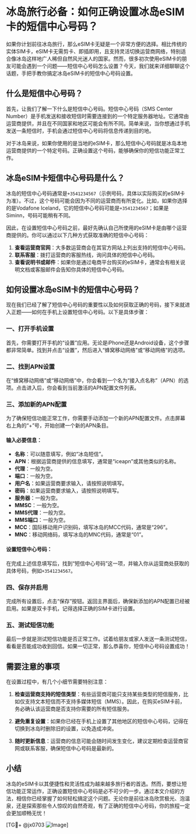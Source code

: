 # 冰岛旅行必备：如何正确设置冰岛eSIM卡的短信中心号码？

如果你计划前往冰岛旅行，那么eSIM卡无疑是一个非常方便的选择。相比传统的实体SIM卡，eSIM卡无需剪卡、即插即用，且支持灵活切换运营商网络，特别适合像冰岛这样地广人稀但自然风光迷人的国家。然而，很多初次使用eSIM卡的朋友可能会遇到一个问题——短信中心号码怎么设置？今天，我们就来详细聊聊这个话题，手把手教你搞定冰岛eSIM卡的短信中心号码设置。

## 什么是短信中心号码？

首先，让我们了解一下什么是短信中心号码。短信中心号码（SMS Center Number）是手机发送和接收短信时需要连接到的一个特定服务器地址。它通常由运营商提供，并且在不同国家和地区可能会有所不同。简单来说，当你想通过手机发送一条短信时，手机会通过短信中心号码将信息传递到目的地。

对于冰岛来说，如果你使用的是当地的eSIM卡，那么短信中心号码就是冰岛本地运营商提供的一个特定号码。正确设置这个号码，能够确保你的短信功能正常工作。

## 冰岛eSIM卡短信中心号码是什么？

冰岛的短信中心号码通常是`+3541234567`（示例号码，具体以实际购买的eSIM卡为准）。不过，这个号码可能会因为不同的运营商而有所变化。比如，如果你选择的是Vodafone Iceland，它的短信中心号码可能是`+3541234567`；如果是Siminn，号码可能稍有不同。

因此，在设置短信中心号码之前，最好先确认自己所使用的eSIM卡是由哪个运营商提供的。你可以通过以下几种方式获取准确的短信中心号码：

1. **查看运营商官网**：大多数运营商会在其官方网站上列出支持的短信中心号码。
2. **联系客服**：拨打运营商的客服热线，询问具体的短信中心号码。
3. **查看说明书或邮件**：如果你是通过电商平台购买的eSIM卡，通常会有相关说明文档或客服邮件会告知你具体的短信中心号码。

## 如何设置冰岛eSIM卡的短信中心号码？

现在我们已经了解了短信中心号码的重要性以及如何获取正确的号码，接下来就进入正题——如何在手机上设置短信中心号码。以下是具体步骤：

### 一、打开手机设置

首先，你需要打开手机的“设置”应用。无论是iPhone还是Android设备，这个步骤都非常简单。找到并点击“设置”，然后进入“蜂窝移动网络”或“移动网络”的选项。

### 二、找到APN设置

在“蜂窝移动网络”或“移动网络”中，你会看到一个名为“接入点名称”（APN）的选项。点击进入后，你会看到当前激活的APN配置文件列表。

### 三、添加新的APN配置

为了确保短信功能正常工作，你需要手动添加一个新的APN配置文件。点击屏幕右上角的“+”号，开始创建一个新的APN条目。

#### 输入必要信息：
- **名称**：可以随意填写，例如“冰岛短信”。
- **APN**：根据运营商提供的信息填写，通常是“iceapn”或其他类似的名称。
- **代理**：一般为空。
- **端口**：一般为空。
- **用户名**：如果运营商要求输入，请按照说明填写。
- **密码**：如果运营商要求输入，请按照说明填写。
- **服务器**：一般为空。
- **MMSC**：一般为空。
- **MMS代理**：一般为空。
- **MMS端口**：一般为空。
- **MCC**：国际移动用户识别码，填写冰岛的MCC代码，通常是“296”。
- **MNC**：移动网络码，填写冰岛的MNC代码，通常是“01”。

#### 设置短信中心号码：
在完成上述信息填写后，找到“短信中心号码”这一项，并输入你从运营商处获取的具体号码，例如`+3541234567`。

### 四、保存并启用

完成所有设置后，点击“保存”按钮。返回主界面后，确保新添加的APN配置已经被启用。如果是双卡手机，记得选择正确的SIM卡进行设置。

### 五、测试短信功能

最后一步就是测试短信功能是否正常工作。试着给朋友或家人发送一条测试短信，看看是否能成功收到回信。如果一切正常，那么恭喜你，短信中心号码设置成功！

## 需要注意的事项

在设置过程中，有几个小细节需要特别注意：

1. **检查运营商支持的短信类型**：有些运营商可能只支持某些类型的短信服务，比如仅支持文本短信而不支持多媒体短信（MMS）。因此，在购买eSIM卡前，务必确认该运营商是否支持你需要的所有短信服务。

2. **避免重复设置**：如果你已经在手机上设置了其他地区的短信中心号码，记得在切换到冰岛时删除旧的设置，以免造成冲突。

3. **随时更新信息**：运营商的信息可能会随时间发生变化，建议定期检查运营商官网或联系客服，确保短信中心号码是最新的。

## 小结

冰岛的eSIM卡以其便捷性和灵活性成为越来越多旅行者的首选。然而，要想让短信功能正常运作，正确设置短信中心号码是必不可少的一步。通过本文介绍的方法，相信你已经掌握了如何轻松搞定这个问题。无论你是前往冰岛欣赏极光、泡温泉，还是探索那些令人惊叹的自然奇观，有了正确的短信中心号码，你的旅程一定会更加顺畅无忧！

[TG💪+ @jx0703 ![Image](https://github.com/user-attachments/assets/dbca1d08-cadb-493c-b0ec-ad6f7a83f270)]